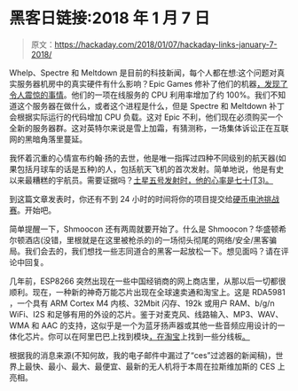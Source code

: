 # 黑客日链接:2018 年 1 月 7 日

> 原文：<https://hackaday.com/2018/01/07/hackaday-links-january-7-2018/>

Whelp、Spectre 和 Meltdown 是目前的科技新闻，每个人都在想:这个问题对真实服务器机房中的真实硬件有什么影响？Epic Games 修补了他们的机器[，发现了令人震惊的事情](https://www.epicgames.com/fortnite/forums/news/announcements/132642-epic-services-stability-update)。他们的一项在线服务的 CPU 利用率增加了约 100%。我们不知道这个服务器在做什么，或者这个进程是什么，但是 Spectre 和 Meltdown 补丁会根据实际运行的代码增加 CPU 负载。这对 Epic 不利，他们现在必须购买一个全新的服务器群。这对英特尔来说是雪上加霜，有猜测称，一场集体诉讼正在互联网的黑暗角落里蔓延。

我怀着沉重的心情宣布约翰·扬的去世，他是唯一指挥过四种不同级别的航天器(如果包括月球车的话是五种)的人，包括航天飞机的首次发射。简单地说，他是有史以来最糟糕的宇航员。需要证据吗？[土星五号发射时，他的心率是七十(T3)。](https://www.youtube.com/watch?v=KezwDfFcFhU)

到这篇文章发表时，你还有不到 24 小时的时间将你的项目提交给[硬币电池挑战赛](https://hackaday.io/contest/28283-coin-cell-challenge)。开始吧。

简单提醒一下，Shmoocon 还有两周就要开始了。什么是 Shmoocon？华盛顿希尔顿酒店(没错，里根就是在这里被枪杀的)的一场彻头彻尾的网络/安全/黑客骗局。我们会去的，我们想找一些志同道合的黑客一起放松一下。想见面吗？请在评论中回复。

几年前，ESP8266 突然出现在一些中国经销商的网上商店里，从那以后一切都很顺利。现在，一种新的神奇万能芯片出现在全球速卖通和淘宝上。这是 RDA5981 ，一个具有 ARM Cortex M4 内核、32Mbit 闪存、192k 或用户 RAM、b/g/n WiFi、I2S 和足够有用的外设的芯片。鉴于对麦克风、线路输入、MP3、WAV、WMA 和 AAC 的支持，这似乎是一个为蓝牙扬声器或其他一些音频应用设计的一体化芯片。你可以在阿里巴巴上找到模块[，在淘宝](https://ofeixin.en.alibaba.com/productgrouplist-803897076/USB_WIFI_Module.html)上找到一些分线板[。](https://item.taobao.com/item.htm?spm=a1z09.2.0.0.44cf0893U94Ykx&id=554732477105&_u=5v6c9d2df6)

根据我的消息来源(不知何故，我的电子邮件中漏过了“ces”过滤器的新闻稿)，世界上最快、最小、最大、最便宜、最新的无人机将于本周在拉斯维加斯的 CES 上亮相。